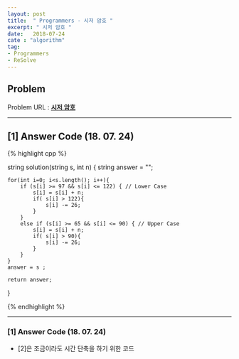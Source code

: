 ```yaml
---
layout: post
title:  " Programmers - 시저 암호 "
excerpt: " 시저 암호 "
date:   2018-07-24
cate : "algorithm"
tag:
- Programmers
- ReSolve
---
```


## Problem 
Problem URL : **[시저 암호](https://programmers.co.kr/learn/courses/30/lessons/12926)**

---

## [1] Answer Code (18. 07. 24)

{% highlight cpp %}

string solution(string s, int n) {
    string answer = "";
   
    for(int i=0; i<s.length(); i++){
        if (s[i] >= 97 && s[i] <= 122) { // Lower Case
            s[i] = s[i] + n;
            if( s[i] > 122){
                s[i] -= 26;
            }
        }
        else if (s[i] >= 65 && s[i] <= 90) { // Upper Case
            s[i] = s[i] + n;
            if( s[i] > 90){
                s[i] -= 26;
            }
        }
    }
    answer = s ;

    return answer;
}


{% endhighlight %}

---

### [1] Answer Code (18. 07. 24)

* [2]은 조금이라도 시간 단축을 하기 위한 코드
